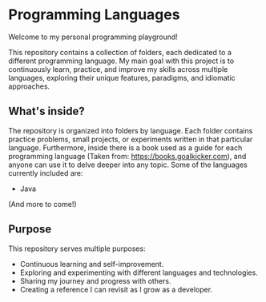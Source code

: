 # Programming Languages
Welcome to my personal programming playground!

This repository contains a collection of folders, each dedicated to a different programming language. My main goal with this project is to continuously learn, practice, and improve my skills across multiple languages, exploring their unique features, paradigms, and idiomatic approaches.

## What's inside?
The repository is organized into folders by language. Each folder contains practice problems, small projects, or experiments written in that particular language. Furthermore, inside there is a book used as a guide for each programming language (Taken from: https://books.goalkicker.com), and anyone can use it to delve deeper into any topic. Some of the languages currently included are:

- Java

(And more to come!)

## Purpose
This repository serves multiple purposes:

- Continuous learning and self-improvement.
- Exploring and experimenting with different languages and technologies.
- Sharing my journey and progress with others.
- Creating a reference I can revisit as I grow as a developer.